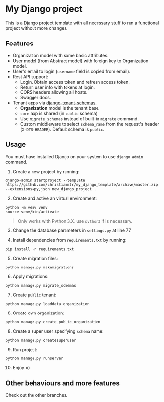 # My Django project

This is a Django project template with all necessary stuff to run a functional project without more changes.

## Features

- Organization model with some basic attributes.
- User model (from Abstract model) with foreign key to Organization model.
- User's email to login (`username` field is copied from email).
- Rest API support:
    - Login. Obtain access token and refresh access token.
    - Return user info with tokens at login.
    - CORS headers allowing all hosts.
    - Swagger docs.
- Tenant apps via [django-tenant-schemas](https://github.com/bernardopires/django-tenant-schemas).
    - __Organization__ model is the tenant base.
    - `core` app is shared (in `public` schema).
    - Use `migrate_schemas` instead of built-in `migrate` command.
    - Custom middleware to select `schema_name` from the request's header (`X-DTS-HEADER`). Default schema is `public`.

## Usage

You must have installed Django on your system to use `django-admin` command.

1. Create a new project by running:
```
django-admin startproject --template https://github.com/christianmtr/my_django_template/archive/master.zip --extensions=py,json new_django_project .
```

2. Create and active an virtual environment:
```
python -m venv venv
source venv/bin/activate
```
> Only works with Python 3.X, use `python3` if is necessary.

3. Change the database parameters in `settings.py` at line 77.

4. Install dependencies from `requirements.txt` by running:
```
pip install -r requirements.txt 
```
 
5. Create migration files:
```
python manage.py makemigrations
```

6. Apply migrations:
```
python manage.py migrate_schemas
```

7. Create `public` tenant:
```
python manage.py loaddata organization 
```

8. Create own organization:
```
python manage.py create_public_organization
```

8. Create a super user specifying `schema` name:
```
python manage.py createsuperuser
```

9. Run project:
```
python manage.py runserver
```

10. Enjoy =)


## Other behaviours and more features

Check out the other branches.
